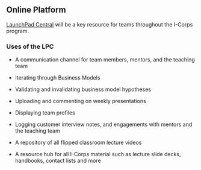 ## Online Platform

[LaunchPad Central](https://launchpadcentral.com) will be a key resource for teams throughout the I-Corps program.

### Uses of the LPC

* A communication channel for team members, mentors, and the teaching team

* Iterating through Business Models

* Validating and invalidating business model hypotheses

* Uploading and commenting on weekly presentations

* Displaying team profiles

* Logging customer interview notes, and engagements with mentors and the teaching team

* A repository of all flipped classroom lecture videos

* A resource hub for all I-Corps material such as lecture slide decks, handbooks, contact lists and more
